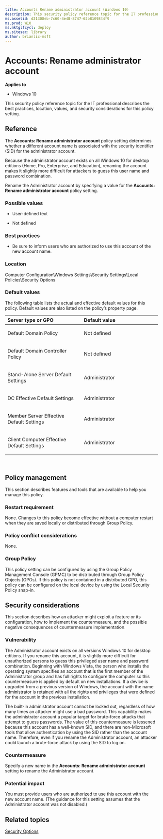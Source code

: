 ```yaml
---
title: Accounts Rename administrator account (Windows 10)
description: This security policy reference topic for the IT professional describes the best practices, location, values, and security considerations for this policy setting.
ms.assetid: d21308eb-7c60-4e48-8747-62b8109844f9
ms.prod: W10
ms.mktglfcycl: deploy
ms.sitesec: library
author: brianlic-msft
---
```


# Accounts: Rename administrator account


**Applies to**

-   Windows 10

This security policy reference topic for the IT professional describes the best practices, location, values, and security considerations for this policy setting.

## Reference


The **Accounts: Rename administrator account** policy setting determines whether a different account name is associated with the security identifier (SID) for the administrator account.

Because the administrator account exists on all Windows 10 for desktop editions (Home, Pro, Enterprise, and Education), renaming the account makes it slightly more difficult for attackers to guess this user name and password combination.

Rename the Administrator account by specifying a value for the **Accounts: Rename administrator account** policy setting.

### Possible values

-   User-defined text

-   Not defined

### Best practices

-   Be sure to inform users who are authorized to use this account of the new account name.

### Location

Computer Configuration\\Windows Settings\\Security Settings\\Local Policies\\Security Options

### Default values

The following table lists the actual and effective default values for this policy. Default values are also listed on the policy’s property page.

<table>
<colgroup>
<col width="50%" />
<col width="50%" />
</colgroup>
<thead>
<tr class="header">
<th align="left">Server type or GPO</th>
<th align="left">Default value</th>
</tr>
</thead>
<tbody>
<tr class="odd">
<td align="left"><p>Default Domain Policy</p></td>
<td align="left"><p>Not defined</p></td>
</tr>
<tr class="even">
<td align="left"><p>Default Domain Controller Policy</p></td>
<td align="left"><p>Not defined</p></td>
</tr>
<tr class="odd">
<td align="left"><p>Stand-Alone Server Default Settings</p></td>
<td align="left"><p>Administrator</p></td>
</tr>
<tr class="even">
<td align="left"><p>DC Effective Default Settings</p></td>
<td align="left"><p>Administrator</p></td>
</tr>
<tr class="odd">
<td align="left"><p>Member Server Effective Default Settings</p></td>
<td align="left"><p>Administrator</p></td>
</tr>
<tr class="even">
<td align="left"><p>Client Computer Effective Default Settings</p></td>
<td align="left"><p>Administrator</p></td>
</tr>
</tbody>
</table>

 

## Policy management


This section describes features and tools that are available to help you manage this policy.

### Restart requirement

None. Changes to this policy become effective without a computer restart when they are saved locally or distributed through Group Policy.

### Policy conflict considerations

None.

### Group Policy

This policy setting can be configured by using the Group Policy Management Console (GPMC) to be distributed through Group Policy Objects (GPOs). If this policy is not contained in a distributed GPO, this policy can be configured on the local device by using the Local Security Policy snap-in.

## Security considerations


This section describes how an attacker might exploit a feature or its configuration, how to implement the countermeasure, and the possible negative consequences of countermeasure implementation.

### Vulnerability

The Administrator account exists on all versions Windows 10 for desktop editions. If you rename this account, it is slightly more difficult for unauthorized persons to guess this privileged user name and password combination. Beginning with Windows Vista, the person who installs the operating system specifies an account that is the first member of the Administrator group and has full rights to configure the computer so this countermeasure is applied by default on new installations. If a device is upgraded from a previous version of Windows, the account with the name administrator is retained with all the rights and privileges that were defined for the account in the previous installation.

The built-in administrator account cannot be locked out, regardless of how many times an attacker might use a bad password. This capability makes the administrator account a popular target for brute-force attacks that attempt to guess passwords. The value of this countermeasure is lessened because this account has a well-known SID, and there are non-Microsoft tools that allow authentication by using the SID rather than the account name. Therefore, even if you rename the Administrator account, an attacker could launch a brute-force attack by using the SID to log on.

### Countermeasure

Specify a new name in the **Accounts: Rename administrator account** setting to rename the Administrator account.

### Potential impact

You must provide users who are authorized to use this account with the new account name. (The guidance for this setting assumes that the Administrator account was not disabled.)

## Related topics


[Security Options](security-options.md)

 

 





